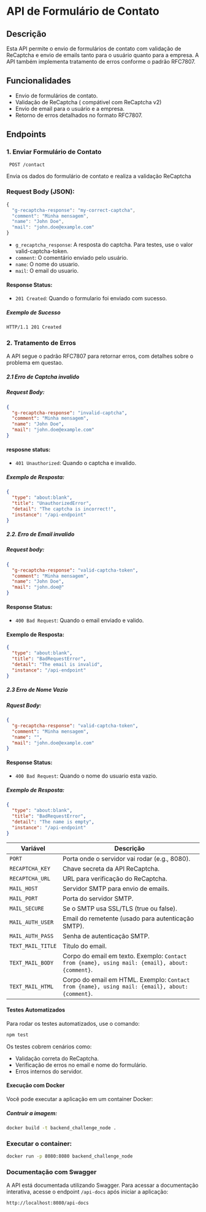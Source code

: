 # API de Formulário de Contato

## Descrição

Esta API permite o envio de formulários de contato com validação de ReCaptcha e envio de emails tanto para o usuário quanto para a empresa. A API também implementa tratamento de erros conforme o padrão RFC7807.

## Funcionalidades

- Envio de formulários de contato.
- Validação de ReCaptcha ( compátivel com ReCaptcha v2)
- Envio de email para o usuário e a empresa.
- Retorno de erros detalhados no formato RFC7807.

## Endpoints

### 1. Enviar Formulário de Contato

` POST /contact`

Envia os dados do formulário de contato e realiza a validação ReCaptcha

### Request Body (JSON):

```typescript
{
  "g-recaptcha-response": "my-correct-captcha",
  "comment": "Minha mensagem",
  "name": "John Doe",
  "mail": "john.doe@example.com"
}
```

- `g_recaptcha_response`: A resposta do captcha. Para testes, use o valor valid-captcha-token.
- `comment`: O comentário enviado pelo usuário.
- `name`: O nome do usuario.
- `mail`: O email do usuario.

#### Response Status:

- `201 Created`: Quando o formulario foi enviado com sucesso.

##### Exemplo de Sucesso

```html
HTTP/1.1 201 Created
```

### 2. Tratamento de Erros

A API segue o padrão RFC7807 para retornar erros, com detalhes sobre o problema em questao.

##### 2.1 Erro de Captcha invalido

##### Request Body:

```JSON
{
  "g-recaptcha-response": "invalid-captcha",
  "comment": "Minha mensagem",
  "name": "John Doe",
  "mail": "john.doe@example.com"
}
```

#### resposne status:

- `401 Unauthorized`: Quando o captcha e invalido.

##### Exemplo de Resposta:

```json
{
  "type": "about:blank",
  "title": "UnauthorizedError",
  "detail": "The captcha is incorrect!",
  "instance": "/api-endpoint"
}
```

##### 2.2. Erro de Email invalido

##### Request body:

```json
{
  "g-recaptcha-response": "valid-captcha-token",
  "comment": "Minha mensagem",
  "name": "John Doe",
  "mail": "john.doe@"
}
```

#### Response Status:

- `400 Bad Request`: Quando o email enviado e valido.

#### Exemplo de Resposta:

```JSON
{
  "type": "about:blank",
  "title": "BadRequestError",
  "detail": "The email is invalid",
  "instance": "/api-endpoint"
}
```

##### 2.3 Erro de Nome Vazio

##### Rquest Body:

```JSON
{
  "g-recaptcha-response": "valid-captcha-token",
  "comment": "Minha mensagem",
  "name": "",
  "mail": "john.doe@example.com"
}
```

#### Response Status:

- `400 Bad Request`: Quando o nome do usuario esta vazio.

##### Exemplo de Resposta:

```JSON
{
  "type": "about:blank",
  "title": "BadRequestError",
  "detail": "The name is empty",
  "instance": "/api-endpoint"
}
```

| Variável          | Descrição                                                                                       |
| ----------------- | ----------------------------------------------------------------------------------------------- |
| `PORT`            | Porta onde o servidor vai rodar (e.g., 8080).                                                   |
| `RECAPTCHA_KEY`   | Chave secreta da API ReCaptcha.                                                                 |
| `RECAPTCHA_URL`   | URL para verificação do ReCaptcha.                                                              |
| `MAIL_HOST`       | Servidor SMTP para envio de emails.                                                             |
| `MAIL_PORT`       | Porta do servidor SMTP.                                                                         |
| `MAIL_SECURE`     | Se o SMTP usa SSL/TLS (true ou false).                                                          |
| `MAIL_AUTH_USER`  | Email do remetente (usado para autenticação SMTP).                                              |
| `MAIL_AUTH_PASS`  | Senha de autenticação SMTP.                                                                     |
| `TEXT_MAIL_TITLE` | Título do email.                                                                                |
| `TEXT_MAIL_BODY`  | Corpo do email em texto. Exemplo: `Contact from {name}, using mail: {email}, about: {comment}`. |
| `TEXT_MAIL_HTML`  | Corpo do email em HTML. Exemplo: `Contact from {name}, using mail: {email}, about: {comment}`.  |

#### Testes Automatizados

Para rodar os testes automatizados, use o comando:

```bash
npm test
```

Os testes cobrem cenários como:

- Validação correta do ReCaptcha.
- Verificação de erros no email e nome do formulário.
- Erros internos do servidor.

#### Execução com Docker

Você pode executar a aplicação em um container Docker:

##### Contruir a imagem:

```bash
docker build -t backend_challenge_node .
```

### Executar o container:

```bash
docker run -p 8080:8080 backend_challenge_node
```

### Documentação com Swagger

A API está documentada utilizando Swagger. Para acessar a documentação interativa, acesse o endpoint `/api-docs` após iniciar a aplicação:

```bash
http://localhost:8080/api-docs
```

